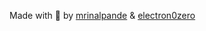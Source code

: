 <span class="links">
    <a href="/"><i class="fa fa-home fa-3x sm-padding sm-hover"></i></a>
    <a target="_blank" href="https://www.facebook.com/ingenuity.niituniversity/"><i class="fa fa-facebook-square fa-3x sm-padding sm-hover"></i></a>
    <a target="_blank" href="https://www.instagram.com/ingenuity_fest/"><i class="fa fa-instagram fa-3x sm-padding sm-hover"></i></a>
    <a target="_blank" href="https://www.snapchat.com/add/ingenuity17"><i class="fa fa-snapchat-square fa-3x sm-padding sm-hover"></i></a>
    <a target="_blank" href="https://www.youtube.com/channel/UC0o__VRVXF4C5yVWae7K4Rg"><i class="fa fa-youtube-square fa-3x sm-padding sm-hover"></i></a>
    <a target="_blank" href="mailto:ingenuity@st.niituniversity.in"><i class="fa fa-envelope-o fa-3x sm-padding sm-hover" ></i></a>
</span>

<span> Made with <a target="_blank" style="text-decoration:none;" href="https://www.youtube.com/watch?v=2-OQhot_ml0">&#x1F499;</a> by <a href="https://github.com/mrinalpande">mrinalpande</a> & <a href="https://github.com/electron0zero">electron0zero</a></span>
